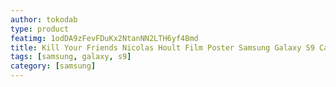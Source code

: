```yaml
---
author: tokodab
type: product
featimg: 1odDA9zFevFDuKx2NtanNN2LTH6yf4Bmd
title: Kill Your Friends Nicolas Hoult Film Poster Samsung Galaxy S9 Case
tags: [samsung, galaxy, s9]
category: [samsung]
---
```

